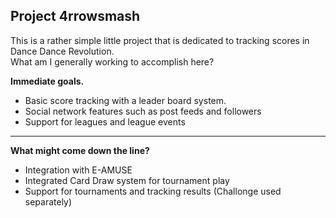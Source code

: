 Project 4rrowsmash
---
This is a rather simple little project that is dedicated to tracking scores in Dance Dance Revolution.  
What am I generally working to accomplish here?


**Immediate goals.**
* Basic score tracking with a leader board system.
* Social network features such as post feeds and followers
* Support for leagues and league events

---
 
**What might come down the line?**
* Integration with E-AMUSE
* Integrated Card Draw system for tournament play
* Support for tournaments and tracking results (Challonge used separately)